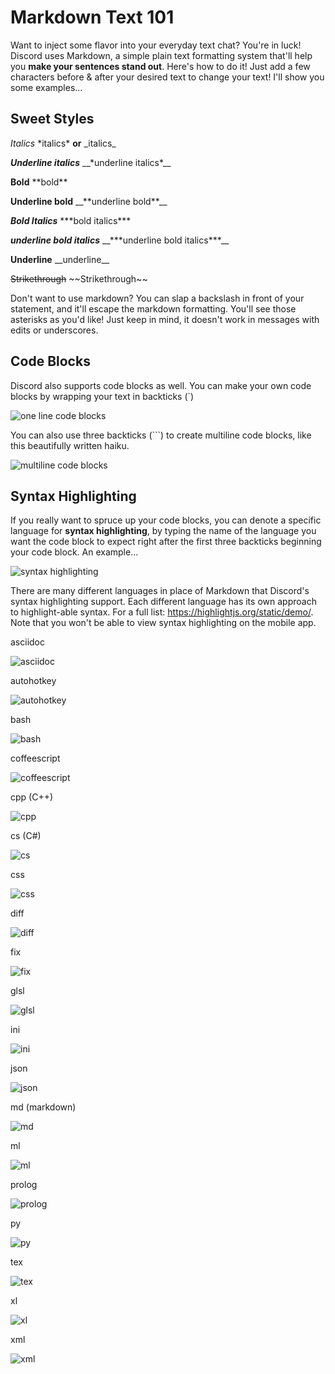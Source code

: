 # Markdown Text 101

Want to inject some flavor into your everyday text chat? You're in luck! Discord uses Markdown, a simple plain text formatting system that'll help you **make your sentences stand out**. Here's how to do it! Just add a few characters before & after your desired text to change your text! I'll show you some examples...

## Sweet Styles

*Italics*	\*italics* **or** \_italics\_

__*Underline italics*__	\__\*underline italics*__

**Bold**	\*\*bold**

__**Underline bold**__	\__\*\*underline bold**__

***Bold Italics***	\*\*\*bold italics***

__***underline bold italics***__	\__\*\*\*underline bold italics***__

__Underline__	\_\_underline__	

~~Strikethrough~~	 \~\~Strikethrough~~

Don't want to use markdown? You can slap a backslash in front of your statement, and it'll escape the markdown formatting. You'll see those asterisks as you'd like! Just keep in mind, it doesn't work in messages with edits or underscores.

## Code Blocks

Discord also supports code blocks as well.  You can make your own code blocks by wrapping your text in backticks (\`)

![one line code blocks](https://i.imgur.com/MbFPHmY.png)

You can also use three backticks (\`\`\`) to create multiline code blocks, like this beautifully written haiku.

![multiline code blocks](https://i.imgur.com/4QAF6uV.png)

## Syntax Highlighting

If you really want to spruce up your code blocks, you can denote a specific language for **syntax highlighting**, by typing the name of the language you want the code block to expect right after the first three backticks beginning your code block. An example...

![syntax highlighting](https://i.imgur.com/SSzdgiw.png)

There are many different languages in place of Markdown that Discord's syntax highlighting support. Each different language has its own approach to highlight-able syntax. For a full list: https://highlightjs.org/static/demo/. Note that you won't be able to view syntax highlighting on the mobile app.

asciidoc

![asciidoc](https://i.imgur.com/V7FnZoP.png)

autohotkey

![autohotkey](https://i.imgur.com/wAbR9g1.png)

bash

![bash](https://i.imgur.com/HA0XvZc.png)

coffeescript

![coffeescript](https://i.imgur.com/pBbynIE.png)

cpp (C++)

![cpp](https://i.imgur.com/Ug5QRpi.png)

cs (C#)

![cs](https://i.imgur.com/9wwxpHo.png)

css

![css](https://i.imgur.com/5dI0lIN.png)

diff

![diff](https://i.imgur.com/CqWe4W7.png)

fix

![fix](https://i.imgur.com/oiNMvI8.png)

glsl

![glsl](https://i.imgur.com/NdiZ1q7.png)

ini

![ini](https://i.imgur.com/5eNvFJe.png)

json

![json](https://i.imgur.com/ieGxUhx.png)

md (markdown)

![md](https://i.imgur.com/4v7NHXG.png)

ml

![ml](https://i.imgur.com/9PBvwKr.png)

prolog

![prolog](https://i.imgur.com/VvfgXzk.png)

py

![py](https://i.imgur.com/sjxY2lB.png)

tex

![tex](https://i.imgur.com/aSYRfPN.png)

xl

![xl](https://i.imgur.com/nlu49Jt.png)

xml

![xml](https://i.imgur.com/4cCrGr4.png)
